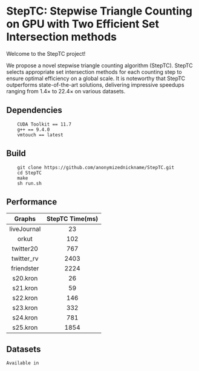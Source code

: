 
# StepTC: Stepwise Triangle Counting on GPU with Two Efficient Set Intersection methods
Welcome to the StepTC project!

We propose a novel stepwise triangle counting algorithm (StepTC). StepTC selects appropriate set intersection methods for each counting step to ensure optimal efficiency on a global scale. It is noteworthy that StepTC outperforms state-of-the-art solutions, delivering impressive speedups ranging from 1.4× to 22.4× on various datasets.

## Dependencies
```
    CUDA Toolkit == 11.7 
    g++ == 9.4.0
    vmtouch == latest
```


## Build
```
    git clone https://github.com/anonymizednickname/StepTC.git
    cd StepTC
    make
    sh run.sh
```

## Performance

| Graphs | StepTC Time(ms) |
| :---: | :---: |
| liveJournal  | 23    |
| orkut        | 102   |
| twitter20    | 767   |
| twitter_rv   | 2403  |
| friendster   | 2224  |
| s20.kron     | 26    |
| s21.kron     | 59    |
| s22.kron     | 146   |
| s23.kron     | 332   |
| s24.kron     | 781   |
| s25.kron     | 1854  |

## Datasets
    Available in 
